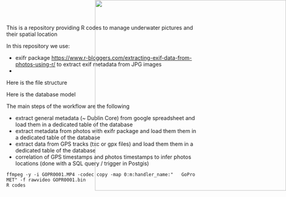 This is a repository providing R codes to manage underwater pictures and their spatial location

In this repository we use: 
 - exifr package https://www.r-bloggers.com/extracting-exif-data-from-photos-using-r/ to extract exif metadata from JPG images
 - 
 
 Here is the file structure
 
<img style="position: absolute; top: 0; right: 0; border: 0;" src="http://mdst-macroes.ird.fr/BlueBridge/Ichtyop/Ichthyop_tree_structure.svg" width="500">


 Here is the database model
 
<img style="position: absolute; top: 0; right: 0; border: 0;" src="https://drive.google.com/open?id=1KTMUd6SQ9UGR3xMrtDYsAB0vNSYUlUZ5" width="500">



The main steps of the workflow are the following
 - extract general metadata (~ Dublin Core) from google spreadsheet and load them in a dedicated table of the database
 - extract metadata from photos with exifr package and load them them in a dedicated table of the database
 - extract data from GPS tracks (txc or gpx files) and load them them in a dedicated table of the database
 - correlation of GPS timestamps and photos timestamps to infer photos locations (done with a SQL query / trigger in Postgis)
 
 
~~~~
ffmpeg -y -i GOPR0001.MP4 -codec copy -map 0:m:handler_name:"	GoPro MET" -f rawvideo GOPR0001.bin
R codes
~~~~